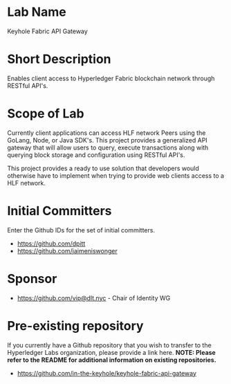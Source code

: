 # Lab Name
Keyhole Fabric API Gateway

# Short Description
Enables client access to Hyperledger Fabric blockchain network through RESTful API's.

# Scope of Lab
Currently client applications can access HLF network Peers using the GoLang, Node, or Java SDK's. This project provides a generalized API gateway that will allow users to query, execute transactions along with querying block storage and configuration using RESTful API's.

This project provides a ready to use solution that developers would otherwise have to implement when trying to provide web clients access to a HLF network.

# Initial Committers
Enter the Github IDs for the set of initial committers.
- https://github.com/dpitt
- https://github.com/jaimeniswonger


# Sponsor
 - https://github.com/vip@dlt.nyc - Chair of Identity WG

# Pre-existing repository
If you currently have a Github repository that you wish to transfer to the Hyperledger Labs organization, please provide a link here. **NOTE: Please refer to the README for additional information on existing repositories.**
- https://github.com/in-the-keyhole/keyhole-fabric-api-gateway
